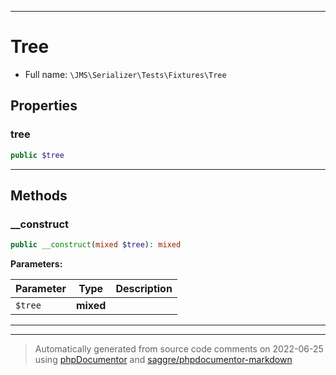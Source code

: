 ***

# Tree





* Full name: `\JMS\Serializer\Tests\Fixtures\Tree`



## Properties


### tree



```php
public $tree
```






***

## Methods


### __construct



```php
public __construct(mixed $tree): mixed
```








**Parameters:**

| Parameter | Type | Description |
|-----------|------|-------------|
| `$tree` | **mixed** |  |




***


***
> Automatically generated from source code comments on 2022-06-25 using [phpDocumentor](http://www.phpdoc.org/) and [saggre/phpdocumentor-markdown](https://github.com/Saggre/phpDocumentor-markdown)
